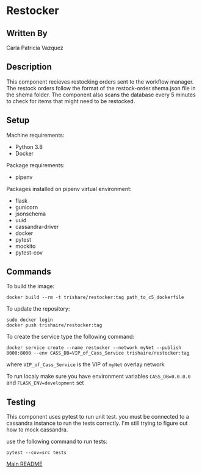 # Restocker

## Written By
Carla Patricia Vazquez

## Description
This component recieves restocking orders sent to the workflow manager. The restock orders follow the format of the restock-order.shema.json file in the shema folder. The component also scans the database every 5 minutes to check for items that might need to be restocked.

## Setup
Machine requirements:
* Python 3.8
* Docker

Package requirements:
* pipenv

Packages installed on pipenv virtual environment:
* flask
* gunicorn
* jsonschema
* uuid
* cassandra-driver
* docker
* pytest
* mockito
* pytest-cov

## Commands

To build the image:

```
docker build --rm -t trishare/restocker:tag path_to_c5_dockerfile
```
To update the repository:
```
sudo docker login
docker push trishaire/restocker:tag
```
To create the service type the following command:
```
docker service create --name restocker --network myNet --publish 8000:8000 --env CASS_DB=VIP_of_Cass_Service trishaire/restocker:tag
```
where `VIP_of_Cass_Service` is the VIP of `myNet` overlay network

To run localy make sure you have environment variables `CASS_DB=0.0.0.0` and `FLASK_ENV=development` set
## Testing

This component uses pytest to run unit test. you must be connected to a cassandra instance to run the tests correctly. I'm still trying to figure out how to mock cassandra. 

use the following command to run tests:
```
pytest --cov=src tests
```
[Main README](https://github.com/CPVazquez/CS6343)